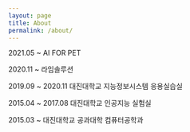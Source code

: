 ```yaml
---
layout: page
title: About
permalink: /about/
---
```


2021.05 ~ AI FOR PET

2020.11 ~ 라임솔루션

2019.09 ~ 2020.11 대진대학교 지능정보시스템 응용실습실

2015.04 ~ 2017.08 대진대학교 인공지능 실험실 

2015.03 ~ 대진대학교 공과대학 컴퓨터공학과
